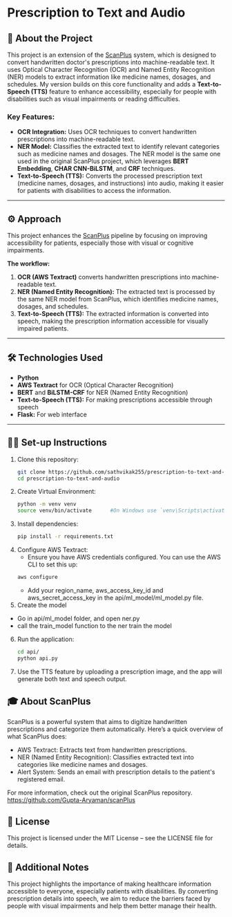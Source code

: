 # Prescription to Text and Audio

## 📖 About the Project

This project is an extension of the [ScanPlus](https://github.com/Gupta-Aryaman/scanPlus) system, which is designed to convert handwritten doctor's prescriptions into machine-readable text. It uses Optical Character Recognition (OCR) and Named Entity Recognition (NER) models to extract information like medicine names, dosages, and schedules. My version builds on this core functionality and adds a **Text-to-Speech (TTS)** feature to enhance accessibility, especially for people with disabilities such as visual impairments or reading difficulties.

### **Key Features:**
- **OCR Integration:** Uses OCR techniques to convert handwritten prescriptions into machine-readable text.
- **NER Model:** Classifies the extracted text to identify relevant categories such as medicine names and dosages. The NER model is the same one used in the original ScanPlus project, which leverages **BERT Embedding**, **CHAR CNN-BiLSTM**, and **CRF** techniques.
- **Text-to-Speech (TTS):** Converts the processed prescription text (medicine names, dosages, and instructions) into audio, making it easier for patients with disabilities to access the information.

---

## ⚙️ **Approach**

This project enhances the [ScanPlus](https://github.com/Gupta-Aryaman/scanPlus) pipeline by focusing on improving accessibility for patients, especially those with visual or cognitive impairments. 

**The workflow:**
1. **OCR (AWS Textract)** converts handwritten prescriptions into machine-readable text.
2. **NER (Named Entity Recognition):** The extracted text is processed by the same NER model from ScanPlus, which identifies medicine names, dosages, and schedules.
3. **Text-to-Speech (TTS):** The extracted information is converted into speech, making the prescription information accessible for visually impaired patients.

---

## 🛠️ **Technologies Used**

- **Python**
- **AWS Textract** for OCR (Optical Character Recognition)
- **BERT** and **BiLSTM-CRF** for NER (Named Entity Recognition)
- **Text-to-Speech (TTS):** For making prescriptions accessible through speech
- **Flask:** For web interface 

---

## 👩‍💻 **Set-up Instructions**

1. Clone this repository:
   ```bash
   git clone https://github.com/sathvikak255/prescription-to-text-and-audio.git
   cd prescription-to-text-and-audio
   ```
2. Create Virtual Environment:
   ```bash
   python -m venv venv
   source venv/bin/activate      #On Windows use `venv\Scripts\activate`
   
3. Install dependencies:
     ```bash
     pip install -r requirements.txt
     ```
4. Configure AWS Textract:
   - Ensure you have AWS credentials configured. You can use the AWS CLI to set this up:
   ```bash
   aws configure
   ```
   - Add your region_name, aws_access_key_id and aws_secret_access_key in the api/ml_model/ml_model.py file.
5. Create the model
- Go in api/ml_model folder, and open ner.py
- call the train_model function to the ner train the model
6. Run the application:
   ```bash
   cd api/
   python api.py
   ```
7. Use the TTS feature by uploading a prescription image, and the app will generate both text and speech output.

## 🎓 About ScanPlus
ScanPlus is a powerful system that aims to digitize handwritten prescriptions and categorize them automatically. Here’s a quick overview of what ScanPlus does:

- AWS Textract: Extracts text from handwritten prescriptions.
- NER (Named Entity Recognition): Classifies extracted text into categories like medicine names and dosages.
- Alert System: Sends an email with prescription details to the patient's registered email.

For more information, check out the original ScanPlus repository.
https://github.com/Gupta-Aryaman/scanPlus

## 📝 License
This project is licensed under the MIT License – see the LICENSE file for details.

## 🎯 Additional Notes
This project highlights the importance of making healthcare information accessible to everyone, especially patients with disabilities. By converting prescription details into speech, we aim to reduce the barriers faced by people with visual impairments and help them better manage their health. 
